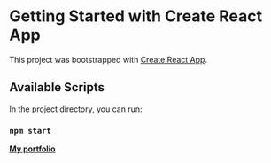 # Getting Started with Create React App

This project was bootstrapped with [Create React App](https://github.com/facebook/create-react-app).

## Available Scripts

In the project directory, you can run:

### `npm start`

<strong><a href="https://vendenix.github.io/portfolio/" > My portfolio</a></strong>
